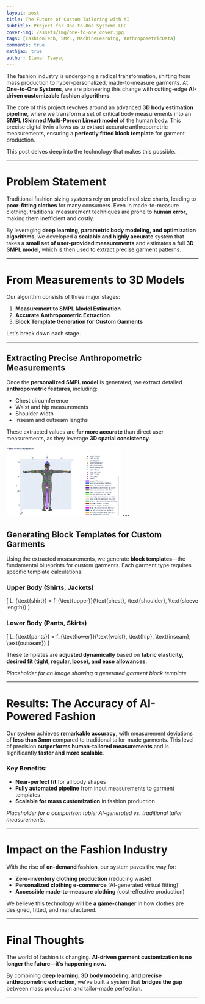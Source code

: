 ```yaml
---
layout: post
title: The Future of Custom Tailoring with AI
subtitle: Project for One-to-One Systems LLC
cover-img: /assets/img/one-to-one_cover.jpg
tags: [FashionTech, SMPL, MachineLearning, AnthropometricData]
comments: true
mathjax: true
author: Itamar Tsayag
---
```


The fashion industry is undergoing a radical transformation, shifting from mass production to hyper-personalized, made-to-measure garments. At **One-to-One Systems**, we are pioneering this change with cutting-edge **AI-driven customizable fashion algorithms**.  

The core of this project revolves around an advanced **3D body estimation pipeline**, where we transform a set of critical body measurements into an **SMPL (Skinned Multi-Person Linear) model** of the human body. This precise digital twin allows us to extract accurate anthropometric measurements, ensuring a **perfectly fitted block template** for garment production.  

This post delves deep into the technology that makes this possible.  

---

# Problem Statement  

Traditional fashion sizing systems rely on predefined size charts, leading to **poor-fitting clothes** for many consumers. Even in made-to-measure clothing, traditional measurement techniques are prone to **human error**, making them inefficient and costly.  

By leveraging **deep learning, parametric body modeling, and optimization algorithms**, we developed a **scalable and highly accurate** system that takes a **small set of user-provided measurements** and estimates a full **3D SMPL model**, which is then used to extract precise garment patterns.  

---

# From Measurements to 3D Models  

Our algorithm consists of three major stages:  

1. **Measurement to SMPL Model Estimation**  
2. **Accurate Anthropometric Extraction**  
3. **Block Template Generation for Custom Garments**  

Let's break down each stage.  

---

## Extracting Precise Anthropometric Measurements  

Once the **personalized SMPL model** is generated, we extract detailed **anthropometric features**, including:  
- Chest circumference  
- Waist and hip measurements  
- Shoulder width  
- Inseam and outseam lengths  

These extracted values are **far more accurate** than direct user measurements, as they leverage **3D spatial consistency**.  

<!-- *Placeholder for an image showing the SMPL model with key body measurements highlighted.*   -->
<img src="assets/img/measurement_visualization.png" alt="Anthropometric Data Extraction" width="300">
---

## Generating Block Templates for Custom Garments  

Using the extracted measurements, we generate **block templates**—the fundamental blueprints for custom garments. Each garment type requires specific template calculations:  

### Upper Body (Shirts, Jackets)  
\[
L_{\text{shirt}} = f_{\text{upper}}(\text{chest}, \text{shoulder}, \text{sleeve length})
\]  

### Lower Body (Pants, Skirts)  
\[
L_{\text{pants}} = f_{\text{lower}}(\text{waist}, \text{hip}, \text{inseam}, \text{outseam})
\]  

These templates are **adjusted dynamically** based on **fabric elasticity, desired fit (tight, regular, loose), and ease allowances**.  

*Placeholder for an image showing a generated garment block template.*  

---

# Results: The Accuracy of AI-Powered Fashion  

Our system achieves **remarkable accuracy**, with measurement deviations of **less than 3mm** compared to traditional tailor-made garments. This level of precision **outperforms human-tailored measurements** and is significantly **faster and more scalable**.  

### Key Benefits:  
- **Near-perfect fit** for all body shapes  
- **Fully automated pipeline** from input measurements to garment templates  
- **Scalable for mass customization** in fashion production  

*Placeholder for a comparison table: AI-generated vs. traditional tailor measurements.*  

---

# Impact on the Fashion Industry  

With the rise of **on-demand fashion**, our system paves the way for:  
- **Zero-inventory clothing production** (reducing waste)  
- **Personalized clothing e-commerce** (AI-generated virtual fitting)  
- **Accessible made-to-measure clothing** (cost-effective production)  

We believe this technology will be **a game-changer** in how clothes are designed, fitted, and manufactured.  

---

# Final Thoughts  

The world of fashion is changing. **AI-driven garment customization is no longer the future—it’s happening now.**  

By combining **deep learning, 3D body modeling, and precise anthropometric extraction**, we’ve built a system that **bridges the gap** between mass production and tailor-made perfection.  

---